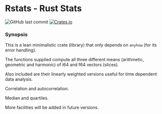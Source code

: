 # Rstats - Rust Stats
![GitHub last commit](https://img.shields.io/github/last-commit/liborty/rstats)
[![Crates.io](https://img.shields.io/crates/v/rstats)](https://docs.rs/rstats)
### Synopsis

This is a lean minimalistic crate (library) that only depends on `anyhow` (for its error handling).

The functions supplied compute all three different means (arithmetic, geometric and harmonic) of i64 and f64 vectors (slices).

Also included are their linearly weighted versions useful for time dependent data analysis.

Correlation and autocorrelation.

Median and quartiles.

More facilities will be added in future versions.